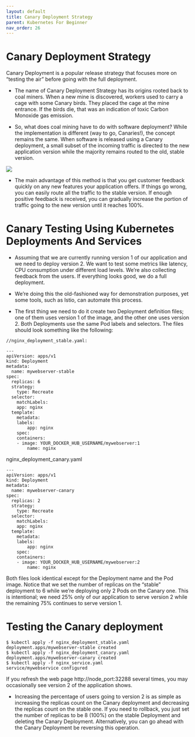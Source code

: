 ```yaml
---
layout: default
title: Canary Deployment Strategy
parent: Kubernetes For Beginner
nav_order: 26
---
```


# Canary Deployment Strategy


Canary Deployment is a popular release strategy that focuses more on “testing the air” before going with the full deployment.

- The name of Canary Deployment Strategy has its origins rooted back to coal miners. When a new mine is discovered, workers used to carry a
cage with some Canary birds. They placed the cage at the mine entrance. If the birds die, that was an indication of toxic Carbon Monoxide gas emission.

- So, what does coal mining have to do with software deployment? While the implementation is different (way to go, Canaries!), the concept remains the same. 
When software is released using a Canary deployment, a small subset of the incoming traffic is directed to the new application version while the majority 
remains routed to the old, stable version.

![](https://raw.githubusercontent.com/sangam14/ContainerLabs/master/img/canary-dep.png)

- The main advantage of this method is that you get customer feedback quickly on any new features your application offers. If things go 
wrong, you can easily route all the traffic to the stable version. If enough positive feedback is received, you can gradually increase the portion of
traffic going to the new version until it reaches 100%. 

# Canary Testing Using Kubernetes Deployments And Services


- Assuming that we are currently running version 1 of our application and we need to deploy version 2. 
We want to test some metrics like latency, CPU consumption under different load levels. We’re also collecting feedback 
from the users. If everything looks good, we do a full deployment.

- We’re doing this the old-fashioned way for demonstration purposes, yet some tools, such as Istio, can automate this process.

- The first thing we need to do it create two Deployment definition files; one of them uses version 1 of the image, and the other one 
uses version 2. Both Deployments use the same Pod labels and selectors. The files should look something like the following:

```
//nginx_deployment_stable.yaml:

---
apiVersion: apps/v1
kind: Deployment
metadata:
  name: mywebserver-stable
spec:
  replicas: 6
  strategy:
	type: Recreate
  selector:
	matchLabels:
  	app: nginx
  template:
	metadata:
  	labels:
    	app: nginx
	spec:
  	containers:
  	- image: YOUR_DOCKER_HUB_USERNAME/mywebserver:1
    	name: nginx

```


nginx_deployment_canary.yaml

```
---
apiVersion: apps/v1
kind: Deployment
metadata:
  name: mywebserver-canary
spec:
  replicas: 2
  strategy:
	type: Recreate
  selector:
	matchLabels:
  	app: nginx
  template:
	metadata:
  	labels:
    	app: nginx
	spec:
  	containers:
  	- image: YOUR_DOCKER_HUB_USERNAME/mywebserver:2
    	name: nginx

```

Both files look identical except for the Deployment name and the Pod image. Notice that we set the number of replicas on 
the “stable” deployment to 6 while we’re deploying only 2 Pods on the Canary one. This is intentional; 
we need 25% only of our application to serve version 2 while the remaining 75% continues to serve version 1.


# Testing the Canary deployment


```
$ kubectl apply -f nginx_deployment_stable.yaml                                                                                                                                      
deployment.apps/mywebserver-stable created
$ kubectl apply -f nginx_deployment_canary.yaml                                                                                                                                      
deployment.apps/mywebserver-canary created
$ kubectl apply -f nginx_service.yaml                                                                                                                                                
service/mywebservice configured

```

If you refresh the web page http://node_port:32288 several times, you may occasionally see version 2 of the application shows.


- Increasing the percentage of users going to version 2 is as simple as increasing the replicas count on the Canary deployment 
and decreasing the replicas count on the stable one. If you need to rollback, you just set the number of replicas to be 8 (100%) on the
stable Deployment and deleting the Canary Deployment. Alternatively, you can go ahead with the Canary Deployment be reversing this operation.

